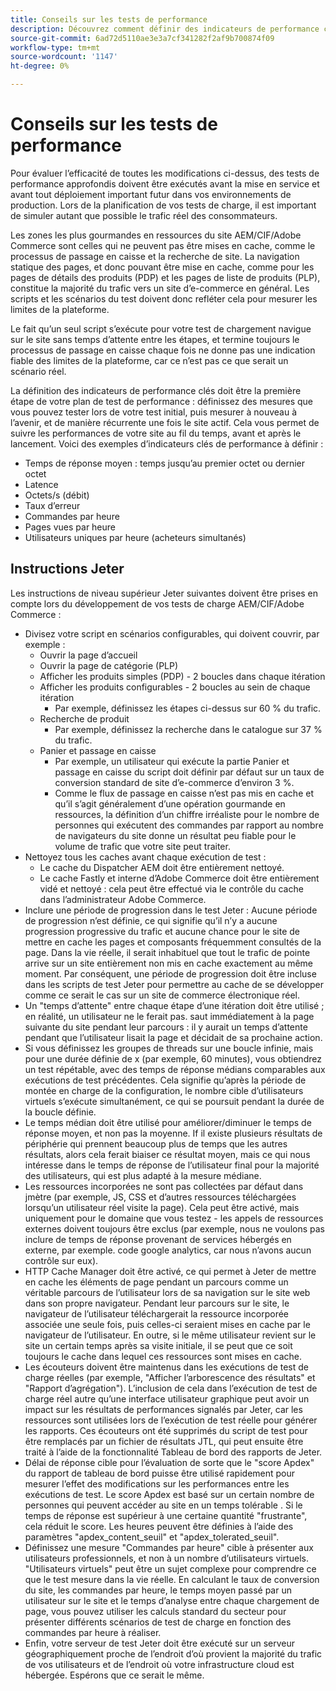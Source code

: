 ```yaml
---
title: Conseils sur les tests de performance
description: Découvrez comment définir des indicateurs de performance clés pour lancer votre solution Adobe Commerce et Adobe Experience Manager.
source-git-commit: 6ad72d5110ae3e3a7cf341282f2af9b700874f09
workflow-type: tm+mt
source-wordcount: '1147'
ht-degree: 0%

---
```



# Conseils sur les tests de performance

Pour évaluer l’efficacité de toutes les modifications ci-dessus, des tests de performance approfondis doivent être exécutés avant la mise en service et avant tout déploiement important futur dans vos environnements de production. Lors de la planification de vos tests de charge, il est important de simuler autant que possible le trafic réel des consommateurs.

Les zones les plus gourmandes en ressources du site AEM/CIF/Adobe Commerce sont celles qui ne peuvent pas être mises en cache, comme le processus de passage en caisse et la recherche de site. La navigation statique des pages, et donc pouvant être mise en cache, comme pour les pages de détails des produits (PDP) et les pages de liste de produits (PLP), constitue la majorité du trafic vers un site d’e-commerce en général. Les scripts et les scénarios du test doivent donc refléter cela pour mesurer les limites de la plateforme.

Le fait qu’un seul script s’exécute pour votre test de chargement navigue sur le site sans temps d’attente entre les étapes, et termine toujours le processus de passage en caisse chaque fois ne donne pas une indication fiable des limites de la plateforme, car ce n’est pas ce que serait un scénario réel.

La définition des indicateurs de performance clés doit être la première étape de votre plan de test de performance : définissez des mesures que vous pouvez tester lors de votre test initial, puis mesurer à nouveau à l’avenir, et de manière récurrente une fois le site actif. Cela vous permet de suivre les performances de votre site au fil du temps, avant et après le lancement. Voici des exemples d’indicateurs clés de performance à définir :

- Temps de réponse moyen : temps jusqu’au premier octet ou dernier octet
- Latence
- Octets/s (débit)
- Taux d’erreur
- Commandes par heure
- Pages vues par heure
- Utilisateurs uniques par heure (acheteurs simultanés)

## Instructions Jeter

Les instructions de niveau supérieur Jeter suivantes doivent être prises en compte lors du développement de vos tests de charge AEM/CIF/Adobe Commerce :

- Divisez votre script en scénarios configurables, qui doivent couvrir, par exemple :
   - Ouvrir la page d’accueil
   - Ouvrir la page de catégorie (PLP)
   - Afficher les produits simples (PDP) - 2 boucles dans chaque itération
   - Afficher les produits configurables - 2 boucles au sein de chaque itération
      - Par exemple, définissez les étapes ci-dessus sur 60 % du trafic.
   - Recherche de produit
      - Par exemple, définissez la recherche dans le catalogue sur 37 % du trafic.
   - Panier et passage en caisse
      - Par exemple, un utilisateur qui exécute la partie Panier et passage en caisse du script doit définir par défaut sur un taux de conversion standard de site d’e-commerce d’environ 3 %.
      - Comme le flux de passage en caisse n’est pas mis en cache et qu’il s’agit généralement d’une opération gourmande en ressources, la définition d’un chiffre irréaliste pour le nombre de personnes qui exécutent des commandes par rapport au nombre de navigateurs du site donne un résultat peu fiable pour le volume de trafic que votre site peut traiter.
- Nettoyez tous les caches avant chaque exécution de test :
   - Le cache du Dispatcher AEM doit être entièrement nettoyé.
   - Le cache Fastly et interne d’Adobe Commerce doit être entièrement vidé et nettoyé : cela peut être effectué via le contrôle du cache dans l’administrateur Adobe Commerce.
- Inclure une période de progression dans le test Jeter : Aucune période de progression n’est définie, ce qui signifie qu’il n’y a aucune progression progressive du trafic et aucune chance pour le site de mettre en cache les pages et composants fréquemment consultés de la page. Dans la vie réelle, il serait inhabituel que tout le trafic de pointe arrive sur un site entièrement non mis en cache exactement au même moment. Par conséquent, une période de progression doit être incluse dans les scripts de test Jeter pour permettre au cache de se développer comme ce serait le cas sur un site de commerce électronique réel.
- Un &quot;temps d’attente&quot; entre chaque étape d’une itération doit être utilisé ; en réalité, un utilisateur ne le ferait pas.
saut immédiatement à la page suivante du site pendant leur parcours : il y aurait un temps d’attente pendant que l’utilisateur lisait la page et décidait de sa prochaine action.
- Si vous définissez les groupes de threads sur une boucle infinie, mais pour une durée définie de x (par exemple, 60 minutes), vous obtiendrez un test répétable, avec des temps de réponse médians comparables aux exécutions de test précédentes. Cela signifie qu’après la période de montée en charge de la configuration, le nombre cible d’utilisateurs virtuels s’exécute simultanément, ce qui se poursuit pendant la durée de la boucle définie.
- Le temps médian doit être utilisé pour améliorer/diminuer le temps de réponse moyen, et non pas la moyenne. If
il existe plusieurs résultats de périphérie qui prennent beaucoup plus de temps que les autres résultats, alors cela ferait biaiser ce résultat moyen, mais ce qui nous intéresse dans le temps de réponse de l’utilisateur final pour la majorité des utilisateurs, qui est plus adapté à la mesure médiane.
- Les ressources incorporées ne sont pas collectées par défaut dans jmètre (par exemple, JS, CSS et d’autres ressources téléchargées lorsqu’un utilisateur réel visite la page). Cela peut être activé, mais uniquement pour le domaine que vous testez - les appels de ressources externes doivent toujours être exclus (par exemple, nous ne voulons pas inclure de temps de réponse provenant de services hébergés en externe, par exemple. code google analytics, car nous n’avons aucun contrôle sur eux).
- HTTP Cache Manager doit être activé, ce qui permet à Jeter de mettre en cache les éléments de page pendant un parcours comme
un véritable parcours de l’utilisateur lors de sa navigation sur le site web dans son propre navigateur. Pendant leur parcours sur le site, le navigateur de l’utilisateur téléchargerait la ressource incorporée associée une seule fois, puis celles-ci seraient mises en cache par le navigateur de l’utilisateur. En outre, si le même utilisateur revient sur le site un certain temps après sa visite initiale, il se peut que ce soit toujours le cache dans lequel ces ressources sont mises en cache.
- Les écouteurs doivent être maintenus dans les exécutions de test de charge réelles (par exemple, &quot;Afficher l’arborescence des résultats&quot; et &quot;Rapport d’agrégation&quot;). L’inclusion de cela dans l’exécution de test de charge réel autre qu’une interface utilisateur graphique peut avoir un impact sur les résultats de performances signalés par Jeter, car les ressources sont utilisées lors de l’exécution de test réelle pour générer les rapports. Ces écouteurs ont été supprimés du script de test pour être remplacés par un fichier de résultats JTL, qui peut ensuite être traité à l’aide de la fonctionnalité Tableau de bord des rapports de Jeter.
- Délai de réponse cible pour l’évaluation de sorte que le &quot;score Apdex&quot; du rapport de tableau de bord puisse être utilisé rapidement pour mesurer l’effet des modifications sur les performances entre les exécutions de test. Le score Apdex est basé sur un certain nombre de personnes qui peuvent accéder au site en un temps tolérable . Si le temps de réponse est supérieur à une certaine quantité &quot;frustrante&quot;, cela réduit le score. Les heures peuvent être définies à l’aide des paramètres &quot;apdex_content_seuil&quot; et &quot;apdex_tolerated_seuil&quot;.
- Définissez une mesure &quot;Commandes par heure&quot; cible à présenter aux utilisateurs professionnels, et non à un nombre d’utilisateurs virtuels. &quot;Utilisateurs virtuels&quot; peut être un sujet complexe pour comprendre ce que le test mesure dans la vie réelle. En calculant le taux de conversion du site, les commandes par heure, le temps moyen passé par un utilisateur sur le site et le temps d’analyse entre chaque chargement de page, vous pouvez utiliser les calculs standard du secteur pour présenter différents scénarios de test de charge en fonction des commandes par heure à réaliser.
- Enfin, votre serveur de test Jeter doit être exécuté sur un serveur géographiquement proche de l’endroit d’où provient la majorité du trafic de vos utilisateurs et de l’endroit où votre infrastructure cloud est hébergée. Espérons que ce serait le même.
